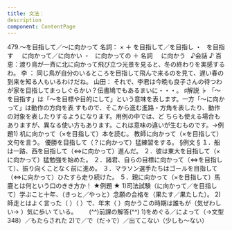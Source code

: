 ```yaml
---
title: 文法：
description
component: ContentPage
---
```



479.～を目指して／～に向かって
名詞： × ＋ を目指して／を目指し ・
  を目指す  
  に向かって／に向かい ・
  に向かっての ＋ 名詞  
  に向かう  
♪会話 ♪
百恵：渡り鳥が一斉に北に向かって飛び立つ光景を見ると、冬の終わりを実感するわ。
李 ： 同じ鳥が自分のいるところを目指して飛んで来るのを見て、遅い春の到来を知る人もいるわけだね。 山田： それで、李君は今晩も良子さんの待つわが家を目指してまっしぐらかい？伝書鳩でもあるまいに・・・。
♯解説 ♭
「～を目指す」は「～を目標や目的にして」という意味を表します。一方「～に向かって」は動作の方向を表 すもので、そこから進む進路・方角を表したり、動作の対象を表したりするようになります。用例の中では、ど ちらも使える場合もありますが、異なる使い方もあります。これは意味の違いが生むものです。→例題1)
机に向かって（×を目指して）本を読む。 教師に向かって（×を目指して）文句を言う。 優勝を目指して（？に向かって）猛練習をする。
§例文 §
１．船は一路、西を目指して（⇔に向かって）進んだ。
２．彼は東大を目指して（×に向かって）猛勉強を始めた。
２．諸君、自らの目標に向かって（⇔を目指して）、振り向くことなく前に進め。
３．マラソン選手たちはゴールを目指して（⇔に向かって）ひたすら走り続けた。
５．親に向かって（×を目指して）馬鹿とは何という口のきき方か！
★例題 ★
1)司法試験（に向かって／を目指して）学ぶこと十年、（きっと／やっと）念願の合格を（果たす／果たした）。
2) 師走とはよく言った（ ）（ ）で、年末（ ）向かうこの時期は誰もが（気ぜわしい→ ）気に歩い
ている。      
(^^)前課の解答(^^)
1)をめぐる／によって（→文型348）／もたらされた
2)で／で（だ→で）／出てこない（少しも～ない）
